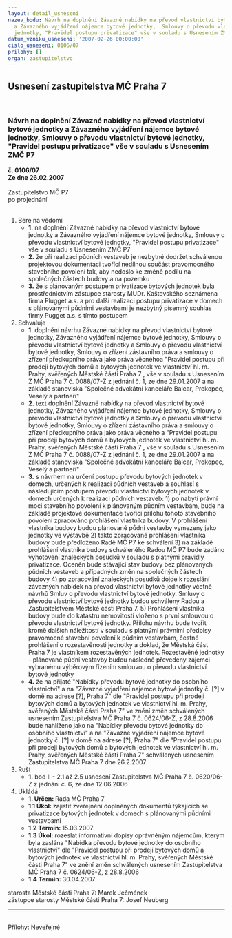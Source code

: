 ```yaml
---
layout: detail_usneseni
nazev_bodu: Návrh na doplnění Závazné nabídky na převod vlastnictví bytové jednotky
  a Závazného vyjádření nájemce bytové jednotky,  Smlouvy o převodu vlastnictví bytové
  jednotky, "Pravidel postupu privatizace" vše v souladu s Usnesením ZMČ P7
datum_vzniku_usneseni: '2007-02-26 00:00:00'
cislo_usneseni: 0106/07
prilohy: []
organ: zastupitelstvo
---
```

<div id="ucUsn_pList" class="usn">
	<span><h2>Usnesení zastupitelstva MČ Praha 7 </h2>
<br></span><div class="standBody">
<span><h3>Návrh na doplnění Závazné nabídky na převod vlastnictví bytové jednotky a Závazného vyjádření nájemce bytové jednotky,  Smlouvy o převodu vlastnictví bytové jednotky, "Pravidel postupu privatizace" vše v souladu s Usnesením ZMČ P7</h3></span><div class="center">
		<strong>č. 0106/07</strong><br>
	</div>
<div class="center">
		<strong>Ze dne 26.02.2007</strong><br><br>
	</div>Zastupitelstvo MČ P7<br> po projednání<br><br><ol>
<li>Bere na vědomí<ul>
<li>
<strong>1.</strong> na doplnění Závazné nabídky na převod vlastnictví bytové jednotky a Závazného vyjádření nájemce bytové jednotky,  Smlouvy o převodu vlastnictví bytové jednotky, "Pravidel postupu privatizace" vše v souladu s Usnesením ZMČ P7</li>
<li>
<strong>2.</strong> že při realizaci půdních vestaveb je nezbytné dodržet schválenou projektovou dokumentaci tvořící nedílnou součást pravomocného stavebního povolení tak, aby nedošlo ke změně podílu na společných částech budovy a na pozemku</li>
<li>
<strong>3.</strong> že s plánovaným postupem privatizace bytových jednotek byla prostřednictvím zástupce starosty MUDr. Kaštovského seznámena firma Plugget a.s. a pro další realizaci postupu privatizace v domech s plánovanými půdními vestavbami je nezbytný písemný souhlas firmy Pugget a.s. s tímto postupem </li>
</ul>
</li>
<li>Schvaluje<ul>
<li>
<strong>1.</strong> doplnění návrhu Závazné nabídky na převod vlastnictví bytové jednotky,  Závazného vyjádření nájemce bytové jednotky,  Smlouvy o převodu vlastnictví bytové jednotky a Smlouvy o převodu vlastnictví bytové jednotky, Smlouvy o zřízení zástavního práva a smlouvy o zřízení předkupního práva jako práva věcnéhoa "Pravidel postupu při prodeji bytových domů a bytových jednotek ve vlastnictví hl. m. Prahy, svěřených Městské části Praha 7 , vše v souladu s Usnesením Z MČ Praha 7 č. 0088/07-Z z jednání č. 1, ze dne 29.01.2007 a na základě stanoviska "Společné advokátní kanceláře Balcar, Prokopec, Veselý a partneři"</li>
<li>
<strong>2.</strong> text doplnění Závazné nabídky na převod vlastnictví bytové jednotky,  Závazného vyjádření nájemce bytové jednotky,  Smlouvy o převodu vlastnictví bytové jednotky a Smlouvy o převodu vlastnictví bytové jednotky, Smlouvy o zřízení zástavního práva a smlouvy o zřízení předkupního práva jako práva věcného a "Pravidel postupu při prodeji bytových domů a bytových jednotek ve vlastnictví hl. m. Prahy, svěřených Městské části Praha 7 , vše v souladu s Usnesením Z MČ Praha 7 č. 0088/07-Z z jednání č. 1, ze dne 29.01.2007 a na základě stanoviska "Společné advokátní kanceláře Balcar, Prokopec, Veselý a partneři"</li>
<li>
<strong>3.</strong> s návrhem na určení postupu převodu bytových jednotek v domech, určených k realizaci půdních vestaveb a souhlasí s následujícím postupem převodu vlastnictví bytových jednotek v domech určených k realizaci půdních vestaveb: 1) po nabytí právní moci stavebního povolení k plánovaným půdním vestavbám, bude na základě projektové dokumentace tvořící přílohu tohoto stavebního povolení zpracováno prohlášení vlastníka budovy. V prohlášení vlastníka budovy budou plánované půdní vestavby vymezeny jako jednotky ve výstavbě 2) takto zpracované prohlášení vlastníka budovy bude předloženo Radě MČ P7 ke schválení  3) na základě prohlášení vlastníka budovy schváleného Radou MČ P7 bude zadáno vyhotovení znaleckých posudků v souladu s platnými pravidly privatizace. Oceněn bude stávající stav budovy bez plánovaných půdních vestaveb a případných změn na společných částech budovy 4) po zpracování znaleckých posudků dojde k rozeslání závazných nabídek na převod vlastnictví bytové jednotky včetně návrhů Smluv o převodu vlastnictví bytové jednotky. Smluvy o převodu vlastnictví bytové jednotky budou schváleny Radou a Zastupitelstvem Městské části Praha 7. 5) Prohlášení vlastníka budovy bude do katastru nemovitostí vloženo s první smlouvou o převodu vlastnictví bytové jednotky. Přílohu návrhu bude tvořit kromě dalších náležitostí v souladu s platnými právními předpisy pravomocné stavební povolení k půdním vestavbám, čestné prohlášení o rozestavěnosti jednotky a doklad, že Městská část Praha 7 je vlastníkem rozestavěných jednotek. Rozestavěné jednotky - plánované půdní vestavby budou následně převedeny zájemci vybranému výběrovým řízením smlouvou o převodu vlastnictví bytové jednotky</li>
<li>
<strong>4.</strong> že na přijaté "Nabídky převodu bytové jednotky do osobního vlastnictví" a na "Závazné vyjadření najemce bytové jednotky č. [?] v domě na adrese [?], Praha 7" dle "Pravidel postupu při prodeji bytových domů a bytových jednotek ve vlastnictví hl. m. Prahy, svěřených Městské části Praha 7" ve znění změn schválených usnesením Zastupitelstva MČ Praha 7 č. 0624/06-Z, z 28.8.2006 bude nahlíženo jako na "Nabídky převodu bytové jednotky do osobního vlastnictví" a na "Závazné vyjadření najemce bytové jednotky č. [?] v domě na adrese [?], Praha 7" dle "Pravidel postupu při prodeji bytových domů a bytových jednotek ve vlastnictví hl. m. Prahy, svěřených Městské části Praha 7" schválených usnesením Zastupitelstva MČ Praha 7 dne 26.2.2007   </li>
</ul>
</li>
<li>Ruší<ul><li>
<strong>1.</strong> bod II  - 2.1 až 2.5 usnesení Zastupitelstva MČ Praha 7 č. 0620/06-Z z jednání č. 6, ze dne 12.06.2006 </li></ul>
</li>
<li>Ukládá<ul>
<li>
<strong>1. Určen: </strong>Rada MČ Praha 7</li>
<li>
<strong>1.1 Úkol: </strong>zajistit zveřejnění doplněných dokumentů týkajících se privatizace bytových jednotek v domech s plánovanými půdními vestavbami </li>
<li>
<strong>1.2 Termín: </strong>15.03.2007</li>
<li>
<strong>1.3 Úkol: </strong>rozeslat informativní dopisy oprávněným nájemcům, kterým byla zaslána "Nabídka převodu bytové jednotky do osobního vlastnictví" dle "Pravidel postupu při prodeji bytových domů a bytových jednotek ve vlastnictví hl. m. Prahy, svěřených Městské části Praha 7" ve znění změn schválených usnesením Zastupitelstva MČ Praha 7 č. 0624/06-Z, z 28.8.2006</li>
<li>
<strong>1.4 Termín: </strong>30.04.2007</li>
</ul>
</li>
</ol>starosta Městské části Praha 7: Marek Ječmének<br>zástupce starosty Městské části Praha 7: Josef Neuberg<hr>
<br>Přílohy: Neveřejné</div>
</div>